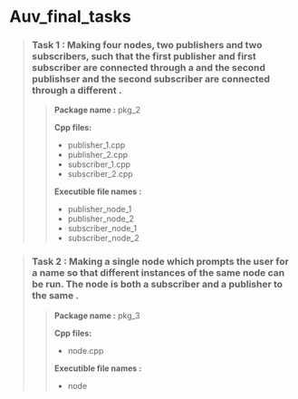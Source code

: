 # Auv_final_tasks


>### Task 1 : Making four nodes, two publishers and two subscribers, such that the first publisher and first subscriber are connected through a <topic1> and the second publishser and the second subscriber are connected through a different <topic2>.
>> **Package name :** pkg_2  
>>
>> **Cpp files:**  
>>   * publisher_1.cpp   
>>   * publisher_2.cpp  
>>   * subscriber_1.cpp   
>>   * subscriber_2.cpp  
>>
>>
>> **Executible file names :**   
>>   * publisher_node_1  
>>   * publisher_node_2  
>>   * subscriber_node_1  
>>   * subscriber_node_2  
  
  
>### Task 2 : Making a single node which prompts the user for a name so that different instances of the same node can be run. The node is both a subscriber and a publisher to the same <topic>.  
>> **Package name :** pkg_3  
>>
>> **Cpp files:**  
>>   * node.cpp   
>>
>> **Executible file names :**   
>>   * node
   
